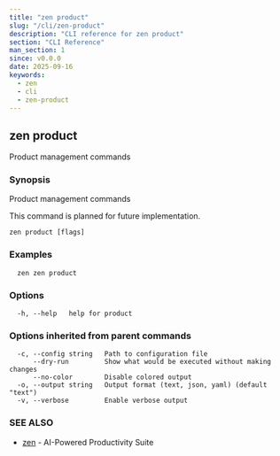 ```yaml
---
title: "zen product"
slug: "/cli/zen-product"
description: "CLI reference for zen product"
section: "CLI Reference"
man_section: 1
since: v0.0.0
date: 2025-09-16
keywords:
  - zen
  - cli
  - zen-product
---
```


## zen product

Product management commands

### Synopsis

Product management commands

This command is planned for future implementation.

```
zen product [flags]
```

### Examples

```
  zen zen product
```

### Options

```
  -h, --help   help for product
```

### Options inherited from parent commands

```
  -c, --config string   Path to configuration file
      --dry-run         Show what would be executed without making changes
      --no-color        Disable colored output
  -o, --output string   Output format (text, json, yaml) (default "text")
  -v, --verbose         Enable verbose output
```

### SEE ALSO

* [zen](zen.md.md)	 - AI-Powered Productivity Suite

